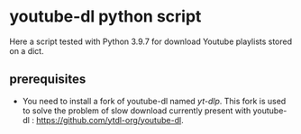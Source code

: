 # youtube-dl python script
Here a script tested with Python 3.9.7 for download Youtube playlists stored on a dict.

## prerequisites
- You need to install a fork of youtube-dl named *yt-dlp*. This fork is used to solve the problem of slow download currently present with youtube-dl : https://github.com/ytdl-org/youtube-dl.
